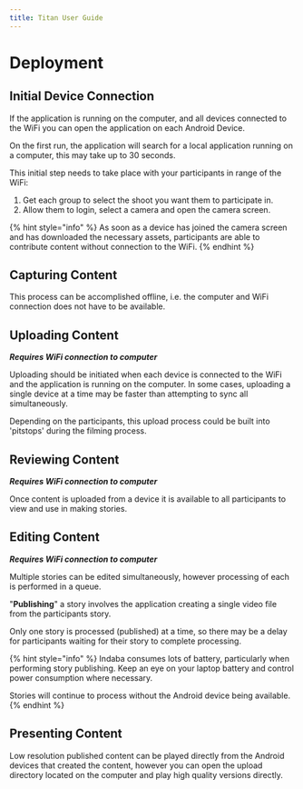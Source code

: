 ```yaml
---
title: Titan User Guide
---
```


# Deployment

## Initial Device Connection

If the application is running on the computer, and all devices connected to the WiFi you can open the application on each Android Device.

On the first run, the application will search for a local application running on a computer, this may take up to 30 seconds.

This initial step needs to take place with your participants in range of the WiFi:

1. Get each group to select the shoot you want them to participate in.
2. Allow them to login, select a camera and open the camera screen.

{% hint style="info" %}
As soon as a device has joined the camera screen and has downloaded the necessary assets, participants are able to contribute content without connection to the WiFi.
{% endhint %}

## Capturing Content

This process can be accomplished offline, i.e. the computer and WiFi connection does not have to be available.

## Uploading Content

_**Requires WiFi connection to computer**_

Uploading should be initiated when each device is connected to the WiFi and the application is running on the computer. In some cases, uploading a single device at a time may be faster than attempting to sync all simultaneously.

Depending on the participants, this upload process could be built into 'pitstops' during the filming process.

## Reviewing Content

_**Requires WiFi connection to computer**_

Once content is uploaded from a device it is available to all participants to view and use in making stories.

## Editing Content

_**Requires WiFi connection to computer**_

Multiple stories can be edited simultaneously, however processing of each is performed in a queue.

"**Publishing**" a story involves the application creating a single video file from the participants story.

Only one story is processed \(published\) at a time, so there may be a delay for participants waiting for their story to complete processing.

{% hint style="info" %}
Indaba consumes lots of battery, particularly when performing story publishing. Keep an eye on your laptop battery and control power consumption where necessary.

Stories will continue to process without the Android device being available.
{% endhint %}

## Presenting Content

Low resolution published content can be played directly from the Android devices that created the content, however you can open the upload directory located on the computer and play high quality versions directly.


